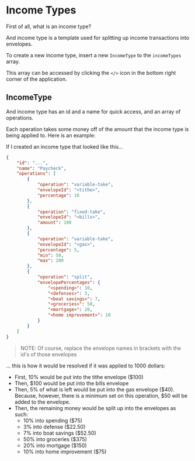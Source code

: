 # Income Types

First of all, what is an income type?

And income type is a template used for splitting up income transactions into envelopes.

To create a new income type, insert a new `IncomeType` to the `incomeTypes` array.

This array can be accessed by clicking the `</>` icon in the bottom right corner of the application.

## IncomeType

And income type has an id and a name for quick access, and an array of operations.

Each operation takes some money off of the amount that the income type is being applied to. Here is an example:

If I created an income type that looked like this...

```json
{
	"id": "...",
	"name": "Paycheck",
	"operations": [
		{
			"operation": "variable-take",
			"envelopeId": "<tithe>",
			"percentage": 10
		},
		{
			"operation": "fixed-take",
			"envelopeId": "<bills>",
			"amount": 100
		},
		{
			"operation": "variable-take",
			"envelopeId": "<gas>",
			"percentage": 5,
			"min": 50,
			"max": 200
		},
		{
			"operation": "split",
			"envelopePercentages": {
				"<spending>": 10,
				"<defenses>": 3,
				"<boat savings>": 7,
				"<groceries>": 50,
				"<mortgage>": 20,
				"<home improvement>": 10
			}
		}
	]
}
```

> NOTE: Of course, replace the envelope names in brackets with the id's of those envelopes

... this is how it would be resolved if it was applied to 1000 dollars:

- First, 10% would be put into the tithe envelope ($100)
- Then, $100 would be put into the bills envelope
- Then, 5% of what is left would be put into the gas envelope ($40). Because, however, there is a minimum set on this operation, $50 will be added to the envelope.
- Then, the remaining money would be split up into the envelopes as such:
  - 10% into spending ($75)
  - 3% into defense ($22.50)
  - 7% into boat savings ($52.50)
  - 50% into groceries ($375)
  - 20% into mortgage ($150)
  - 10% into home improvement ($75)
